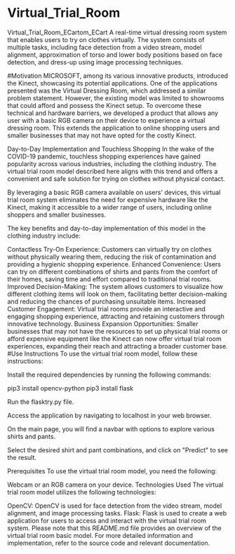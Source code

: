 # Virtual_Trial_Room
Virtual_Trial_Room_ECartom_ECart
A real-time virtual dressing room system that enables users to try on clothes virtually. The system consists of multiple tasks, including face detection from a video stream, model alignment, approximation of torso and lower body positions based on face detection, and dress-up using image processing techniques.

#Motivation
MICROSOFT, among its various innovative products, introduced the Kinect, showcasing its potential applications. One of the applications presented was the Virtual Dressing Room, which addressed a similar problem statement. However, the existing model was limited to showrooms that could afford and possess the Kinect setup. To overcome these technical and hardware barriers, we developed a product that allows any user with a basic RGB camera on their device to experience a virtual dressing room. This extends the application to online shopping users and smaller businesses that may not have opted for the costly Kinect.

Day-to-Day Implementation and Touchless Shopping
In the wake of the COVID-19 pandemic, touchless shopping experiences have gained popularity across various industries, including the clothing industry. The virtual trial room model described here aligns with this trend and offers a convenient and safe solution for trying on clothes without physical contact.

By leveraging a basic RGB camera available on users' devices, this virtual trial room system eliminates the need for expensive hardware like the Kinect, making it accessible to a wider range of users, including online shoppers and smaller businesses.

The key benefits and day-to-day implementation of this model in the clothing industry include:

Contactless Try-On Experience: Customers can virtually try on clothes without physically wearing them, reducing the risk of contamination and providing a hygienic shopping experience.
Enhanced Convenience: Users can try on different combinations of shirts and pants from the comfort of their homes, saving time and effort compared to traditional trial rooms.
Improved Decision-Making: The system allows customers to visualize how different clothing items will look on them, facilitating better decision-making and reducing the chances of purchasing unsuitable items.
Increased Customer Engagement: Virtual trial rooms provide an interactive and engaging shopping experience, attracting and retaining customers through innovative technology.
Business Expansion Opportunities: Smaller businesses that may not have the resources to set up physical trial rooms or afford expensive equipment like the Kinect can now offer virtual trial room experiences, expanding their reach and attracting a broader customer base.
#Use Instructions
To use the virtual trial room model, follow these instructions:

Install the required dependencies by running the following commands:

pip3 install opencv-python pip3 install flask

Run the flasktry.py file.

Access the application by navigating to localhost in your web browser.

On the main page, you will find a navbar with options to explore various shirts and pants.

Select the desired shirt and pant combinations, and click on "Predict" to see the result.

Prerequisites
To use the virtual trial room model, you need the following:

Webcam or an RGB camera on your device.
Technologies Used
The virtual trial room model utilizes the following technologies:

OpenCV: OpenCV is used for face detection from the video stream, model alignment, and image processing tasks.
Flask: Flask is used to create a web application for users to access and interact with the virtual trial room system.
Please note that this README.md file provides an overview of the virtual trial room basic model. For more detailed information and implementation, refer to the source code and relevant documentation.
